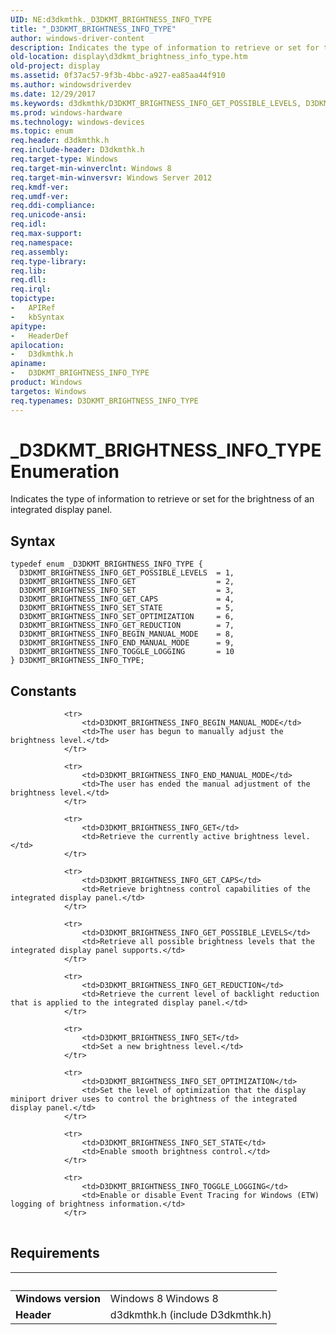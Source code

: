 ```yaml
---
UID: NE:d3dkmthk._D3DKMT_BRIGHTNESS_INFO_TYPE
title: "_D3DKMT_BRIGHTNESS_INFO_TYPE"
author: windows-driver-content
description: Indicates the type of information to retrieve or set for the brightness of an integrated display panel.
old-location: display\d3dkmt_brightness_info_type.htm
old-project: display
ms.assetid: 0f37ac57-9f3b-4bbc-a927-ea85aa44f910
ms.author: windowsdriverdev
ms.date: 12/29/2017
ms.keywords: d3dkmthk/D3DKMT_BRIGHTNESS_INFO_GET_POSSIBLE_LEVELS, D3DKMT_BRIGHTNESS_INFO_SET, D3DKMT_BRIGHTNESS_INFO_BEGIN_MANUAL_MODE, D3DKMT_BRIGHTNESS_INFO_TOGGLE_LOGGING, display.d3dkmt_brightness_info_type, D3DKMT_BRIGHTNESS_INFO_GET_POSSIBLE_LEVELS, d3dkmthk/D3DKMT_BRIGHTNESS_INFO_GET, d3dkmthk/D3DKMT_BRIGHTNESS_INFO_BEGIN_MANUAL_MODE, d3dkmthk/D3DKMT_BRIGHTNESS_INFO_SET, d3dkmthk/D3DKMT_BRIGHTNESS_INFO_SET_OPTIMIZATION, D3DKMT_BRIGHTNESS_INFO_SET_STATE, D3DKMT_BRIGHTNESS_INFO_GET, D3DKMT_BRIGHTNESS_INFO_GET_CAPS, d3dkmthk/D3DKMT_BRIGHTNESS_INFO_TOGGLE_LOGGING, D3DKMT_BRIGHTNESS_INFO_TYPE, d3dkmthk/D3DKMT_BRIGHTNESS_INFO_SET_STATE, d3dkmthk/D3DKMT_BRIGHTNESS_INFO_GET_CAPS, _D3DKMT_BRIGHTNESS_INFO_TYPE, D3DKMT_BRIGHTNESS_INFO_GET_REDUCTION, D3DKMT_BRIGHTNESS_INFO_SET_OPTIMIZATION, d3dkmthk/D3DKMT_BRIGHTNESS_INFO_END_MANUAL_MODE, D3DKMT_BRIGHTNESS_INFO_TYPE enumeration [Display Devices], D3DKMT_BRIGHTNESS_INFO_END_MANUAL_MODE, d3dkmthk/D3DKMT_BRIGHTNESS_INFO_GET_REDUCTION, d3dkmthk/D3DKMT_BRIGHTNESS_INFO_TYPE
ms.prod: windows-hardware
ms.technology: windows-devices
ms.topic: enum
req.header: d3dkmthk.h
req.include-header: D3dkmthk.h
req.target-type: Windows
req.target-min-winverclnt: Windows 8
req.target-min-winversvr: Windows Server 2012
req.kmdf-ver: 
req.umdf-ver: 
req.ddi-compliance: 
req.unicode-ansi: 
req.idl: 
req.max-support: 
req.namespace: 
req.assembly: 
req.type-library: 
req.lib: 
req.dll: 
req.irql: 
topictype:
-	APIRef
-	kbSyntax
apitype:
-	HeaderDef
apilocation:
-	D3dkmthk.h
apiname:
-	D3DKMT_BRIGHTNESS_INFO_TYPE
product: Windows
targetos: Windows
req.typenames: D3DKMT_BRIGHTNESS_INFO_TYPE
---
```


# _D3DKMT_BRIGHTNESS_INFO_TYPE Enumeration
Indicates the type of information to retrieve or set for the brightness of an integrated display panel.

## Syntax
````
typedef enum _D3DKMT_BRIGHTNESS_INFO_TYPE { 
  D3DKMT_BRIGHTNESS_INFO_GET_POSSIBLE_LEVELS  = 1,
  D3DKMT_BRIGHTNESS_INFO_GET                  = 2,
  D3DKMT_BRIGHTNESS_INFO_SET                  = 3,
  D3DKMT_BRIGHTNESS_INFO_GET_CAPS             = 4,
  D3DKMT_BRIGHTNESS_INFO_SET_STATE            = 5,
  D3DKMT_BRIGHTNESS_INFO_SET_OPTIMIZATION     = 6,
  D3DKMT_BRIGHTNESS_INFO_GET_REDUCTION        = 7,
  D3DKMT_BRIGHTNESS_INFO_BEGIN_MANUAL_MODE    = 8,
  D3DKMT_BRIGHTNESS_INFO_END_MANUAL_MODE      = 9,
  D3DKMT_BRIGHTNESS_INFO_TOGGLE_LOGGING       = 10
} D3DKMT_BRIGHTNESS_INFO_TYPE;
````

## Constants

<table>
            
                <tr>
                    <td>D3DKMT_BRIGHTNESS_INFO_BEGIN_MANUAL_MODE</td>
                    <td>The user has begun to manually adjust the brightness level.</td>
                </tr>
            
                <tr>
                    <td>D3DKMT_BRIGHTNESS_INFO_END_MANUAL_MODE</td>
                    <td>The user has ended the manual adjustment of the brightness level.</td>
                </tr>
            
                <tr>
                    <td>D3DKMT_BRIGHTNESS_INFO_GET</td>
                    <td>Retrieve the currently active brightness level.</td>
                </tr>
            
                <tr>
                    <td>D3DKMT_BRIGHTNESS_INFO_GET_CAPS</td>
                    <td>Retrieve brightness control capabilities of the integrated display panel.</td>
                </tr>
            
                <tr>
                    <td>D3DKMT_BRIGHTNESS_INFO_GET_POSSIBLE_LEVELS</td>
                    <td>Retrieve all possible brightness levels that the integrated display panel supports.</td>
                </tr>
            
                <tr>
                    <td>D3DKMT_BRIGHTNESS_INFO_GET_REDUCTION</td>
                    <td>Retrieve the current level of backlight reduction that is applied to the integrated display panel.</td>
                </tr>
            
                <tr>
                    <td>D3DKMT_BRIGHTNESS_INFO_SET</td>
                    <td>Set a new brightness level.</td>
                </tr>
            
                <tr>
                    <td>D3DKMT_BRIGHTNESS_INFO_SET_OPTIMIZATION</td>
                    <td>Set the level of optimization that the display miniport driver uses to control the brightness of the integrated display panel.</td>
                </tr>
            
                <tr>
                    <td>D3DKMT_BRIGHTNESS_INFO_SET_STATE</td>
                    <td>Enable smooth brightness control.</td>
                </tr>
            
                <tr>
                    <td>D3DKMT_BRIGHTNESS_INFO_TOGGLE_LOGGING</td>
                    <td>Enable or disable Event Tracing for Windows (ETW) logging of brightness information.</td>
                </tr>
</table>


## Requirements
| &nbsp; | &nbsp; |
| ---- |:---- |
| **Windows version** | Windows 8 Windows 8 |
| **Header** | d3dkmthk.h (include D3dkmthk.h) |